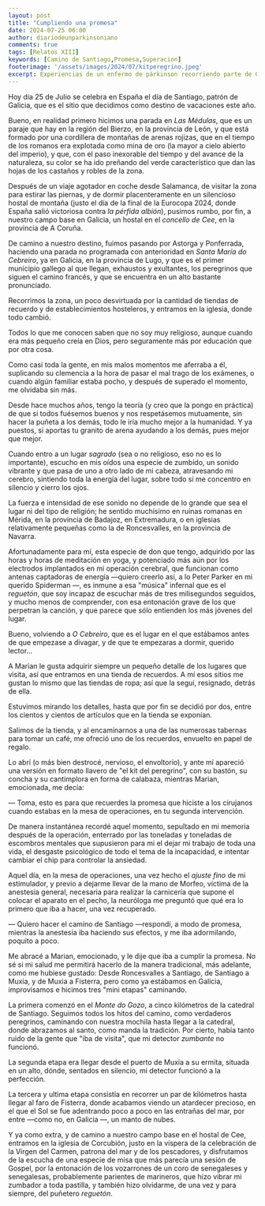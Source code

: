 ```yaml
---
layout: post
title: "Cumpliendo una promesa"
date: 2024-07-25 06:00
author: diariodeunparkinsoniano
comments: true
tags: [Relatos XIII] 
keywords: [Camino de Santiago,Promesa,Superacion]
footerimage: '/assets/images/2024/07/kitperegrino.jpeg'
excerpt: Experiencias de un enfermo de párkinson recorriendo parte de Galicia en vacaciones
---
```

Hoy día 25 de Julio se celebra en España el día de Santiago, patrón de Galicia, que es el sitio que decidimos como destino de vacaciones este año.

Bueno, en realidad primero hicimos una parada en *Las Médulas*, que es un paraje que hay en la región del Bierzo, en la provincia de León, y que está formado por una cordillera de montañas de arenas rojizas, que en el tiempo de los romanos era explotada como mina de oro (la mayor a cielo abierto del imperio), y que, con el paso inexorable del tiempo y del avance de la naturaleza, su color se ha ido preñando del verde característico que dan las hojas de los castaños y robles de la zona.

Después de un viaje agotador en coche desde Salamanca, de visitar la zona para estirar las piernas, y de dormir placenteramente en un silencioso hostal de montaña (justo el día de la final de la Eurocopa 2024, donde España salió victoriosa contra *la pérfida albión*), pusimos rumbo, por fin, a nuestro campo base en Galicia, un hostal en el *concello de Cee*, en la provincia de A Coruña.

De camino a nuestro destino, fuimos pasando por Astorga y Ponferrada, haciendo una parada no programada con anterioridad en *Santa María do Cebreiro*, ya en Galicia, en la provincia de Lugo, y que es el primer municipio gallego al que llegan, exhaustos y exultantes, los peregrinos que siguen el camino francés, y que se encuentra en un alto bastante pronunciado.

Recorrimos la zona, un poco desvirtuada por la cantidad de tiendas de recuerdo y de establecimientos hosteleros, y entramos en la iglesia, donde todo cambió.

Todos lo que me conocen saben que no soy muy religioso, aunque cuando era más pequeño creía en Dios, pero seguramente más por educación que por otra cosa.

Como casi toda la gente, en mis malos momentos me aferraba a él, suplicando su clemencia a la hora de pasar el mal trago de los exámenes, o cuando algún familiar estaba pocho, y después de superado el momento, me olvidaba sin más.

Desde hace muchos años, tengo la teoría (y creo que la pongo en práctica) de que si todos fuésemos buenos y nos respetásemos mutuamente, sin hacer la puñeta a los demás, todo le iría mucho mejor a la humanidad. Y ya puestos, si aportas tu granito de arena ayudando a los demás, pues mejor que mejor.

Cuando entro a un lugar *sagrado* (sea o no religioso, eso no es lo importante), escucho en mis oídos una especie de zumbido, un sonido vibrante y que pasa de uno a otro lado de mi cabeza, atravesando mi cerebro, sintiendo toda la energía del lugar, sobre todo si me concentro en silencio y cierro los ojos.

La fuerza e intensidad de ese sonido no depende de lo grande que sea el lugar ni del tipo de religión; he sentido muchísimo en ruinas romanas en Mérida, en la provincia de Badajoz, en Extremadura, o en iglesias relativamente pequeñas como la de Roncesvalles, en la provincia de Navarra.

Afortunadamente para mí, esta especie de don que tengo, adquirido por las horas y horas de meditación en yoga, y potenciado más aún por los electrodos implantados en mi operación cerebral, que funcionan como antenas captadoras de energía —quiero creerlo así, a lo Peter Parker en mi querido Spiderman —, es inmune a esa "música" infernal que es el  *reguetón*, que soy incapaz de escuchar más de tres milisegundos seguidos, y mucho menos de comprender, con esa entonación grave de los que perpetran la canción, y que parece que sólo entienden los más jóvenes del lugar.

Bueno, volviendo a *O Cebreiro*, que es el lugar en el que estábamos antes de que empezase a divagar, y de que te empezaras a dormir, querido lector...

A Marian le gusta adquirir siempre un pequeño detalle de los lugares que visita, así que entramos en una tienda de recuerdos. A mí esos sitios me gustan lo mismo que las tiendas de ropa; así que la seguí, resignado, detrás de ella.

Estuvimos mirando los detalles, hasta que por fin se decidió por dos, entre los cientos y cientos de artículos que en la tienda se exponían.

Salimos de la tienda, y al encaminarnos a una de las numerosas tabernas para tomar un café, me ofreció uno de los recuerdos, envuelto en papel de regalo.

Lo abrí (o más bien destrocé, nervioso, el envoltorio), y ante mí apareció una versión en formato llavero de "el kit del peregrino", con su bastón, su concha y su cantimplora en forma de calabaza, mientras Marian, emocionada, me decía:

— Toma, esto es para que recuerdes la promesa que hiciste a los cirujanos cuando estabas en la mesa de operaciones, en tu segunda intervención.

De manera instantánea recordé aquel momento, sepultado en mi memoria después de la operación, enterrado por las toneladas y toneladas de escombros mentales que supusieron para mi el dejar mi trabajo de toda una vida, el desgaste psicológico de todo el tema de la incapacidad, e intentar cambiar el chip para controlar la ansiedad.

Aquel día, en la mesa de operaciones, una vez hecho el *ajuste fino* de mi estimulador, y previo a dejarme llevar de la mano de Morfeo, víctima de la anestesia general, necesaria para realizar la carnicería que supone el colocar el aparato en el pecho, la neuróloga me preguntó que qué era lo primero que iba a hacer, una vez recuperado.

— Quiero hacer el camino de Santiago —respondí, a modo de promesa, mientras la anestesia iba haciendo sus efectos, y me iba adormilando, poquito a poco.

Me abracé a Marian, emocionado, y le dije que iba a cumplir la promesa.
No sé si mi salud me permitirá hacerlo de la manera tradicional, más adelante, como me hubiese gustado: Desde Roncesvalles a Santiago, de Santiago a Muxia, y de Muxia a Fisterra, pero como ya estábamos en Galicia, improvisamos e hicimos tres "mini etapas" caminando.

La primera comenzó en el *Monte do Gozo*, a cinco kilómetros de la catedral de Santiago. Seguimos todos los hitos del camino, como verdaderos peregrinos, caminando con nuestra mochila hasta llegar a la catedral, donde abrazamos al santo, como manda la tradición. Por cierto, había tanto ruido de la gente que "iba de visita", que mi detector *zumbante* no funcionó.

La segunda etapa era llegar desde el puerto de Muxía a su ermita, situada en un alto, dónde, sentados en silencio, mi detector funcionó a la perfección.

La tercera y ultima etapa consistía en recorrer un par de kilómetros hasta llegar al faro de Fisterra, donde acabamos viendo un atardecer precioso, en el que el Sol se fue adentrando poco a poco en las entrañas del mar, por entre —como no, en Galicia —, un manto de nubes.

Y ya como extra, y de camino a nuestro campo base en el hostal de Cee, entramos en la iglesia de Corcubión, justo en la víspera de la celebración de la Virgen del Carmen, patrona del mar y de los pescadores, y disfrutamos de la escucha de una especie de misa que más parecía una sesión de Gospel, por la entonación de los vozarrones de un coro de senegaleses y senegalesas, probablemente parientes de marineros, que hizo vibrar mi zumbador a toda pastilla, y también hizo olvidarme, de una vez y para siempre, del puñetero *reguetón*.

